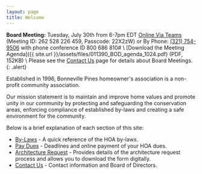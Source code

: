 ```yaml
---
layout: page
title: Welcome
---
```


**Board Meeting:** Tuesday, July 30th from 6-7pm EDT [Online Via Teams](https://teams.microsoft.com/l/meetup-join/19%3ameeting_ZDlkNjJlODItMjgyMC00MDFiLTkxNjctZjlmMDI1M2YxYWUx%40thread.v2/0?context=%7b%22Tid%22%3a%22a1cf3136-ea50-4354-ad39-345d96aeab4c%22%2c%22Oid%22%3a%22f0ada0c0-6bc6-494a-94e2-e93bbd59498c%22%7d) (Meeting ID: 262 528 226 459, Passcode: 22X2zW) or By Phone: <a href="tel:+13217549506">(321) 754-9506</a> with phone conference ID 800 686 810# \\
[Download the Meeting Agenda]({{ site.url }}/assets/files/011390_BOD_agenda_1024.pdf) (PDF, 152KB) \\
Please see the [Contact Us](contact) page for details about Board Meetings.
{: .alert}

Established in 1996, Bonneville Pines homeowner's association is a non-profit community association.

Our mission statement is to maintain and improve home values and promote unity in our community by protecting and safeguarding the conservation areas, enforcing compliance of established by-laws and creating a safe environment for the community.

Below is a brief explanation of each section of this site:

* [By-Laws](bylaws) - A quick reference of the HOA by-laws.
* [Pay Dues](pay_dues) - Deadlines and online payment of your HOA dues.
* [Architecture Request](architecture_request) - Provides details of the architecture request process and allows you to download the form digitally.
* [Contact Us](contact) - Contact information and Board of Directors.
